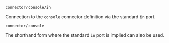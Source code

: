 
```tremor
connector/console/in
```

Connection to the `console` connector definition via the standard `in` port.

```tremor
connector/console
```

The shorthand form where the standard `in` port is implied can also be used.

